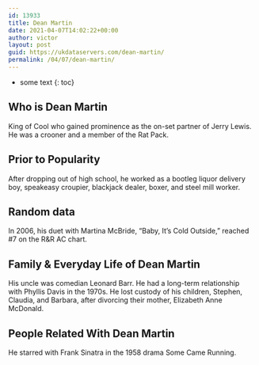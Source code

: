```yaml
---
id: 13933
title: Dean Martin
date: 2021-04-07T14:02:22+00:00
author: victor
layout: post
guid: https://ukdataservers.com/dean-martin/
permalink: /04/07/dean-martin/
---
```


* some text
{: toc}


## Who is Dean Martin



King of Cool who gained prominence as the on-set partner of Jerry Lewis. He was a crooner and a member of the Rat Pack.

                
                
                
## Prior to Popularity



After dropping out of high school, he worked as a bootleg liquor delivery boy, speakeasy croupier, blackjack dealer, boxer, and steel mill worker.

                
                
                
## Random data



In 2006, his duet with Martina McBride, &#8220;Baby, It&#8217;s Cold Outside,&#8221; reached #7 on the R&R AC chart.

                
                
                
## Family & Everyday Life of Dean Martin



His uncle was comedian Leonard Barr. He had a long-term relationship with Phyllis Davis in the 1970s. He lost custody of his children, Stephen, Claudia, and Barbara, after divorcing their mother, Elizabeth Anne McDonald.

                
                
                
## People Related With Dean Martin



He starred with Frank Sinatra in the 1958 drama Some Came Running.

                
              
            
          
          
          